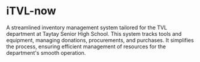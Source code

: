 # iTVL-now
A streamlined inventory management system tailored for the TVL department at Taytay Senior High School. This system tracks tools and equipment, managing donations, procurements, and purchases. It simplifies the process, ensuring efficient management of resources for the department's smooth operation.
